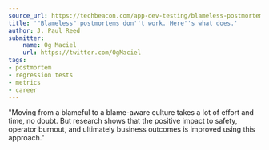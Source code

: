 ```yaml
---
source_url: https://techbeacon.com/app-dev-testing/blameless-postmortems-dont-work-heres-what-does
title: '"Blameless" postmortems don''t work. Here''s what does.'
author: J. Paul Reed
submitter:
    name: Og Maciel
    url: https://twitter.com/OgMaciel
tags:
- postmortem
- regression tests
- metrics
- career
---
```


"Moving from a blameful to a blame-aware culture takes a lot of effort and time, no doubt. But research shows that the positive impact to safety, operator burnout, and ultimately business outcomes is improved using this approach." 

